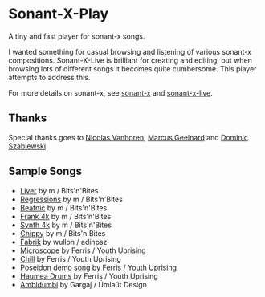 # Sonant-X-Play

A tiny and fast player for sonant-x songs.

I wanted something for casual browsing and listening of various sonant-x compositions. Sonant-X-Live is brilliant for creating and editing, but when browsing lots of different songs it becomes quite cumbersome. This player attempts to address this.

For more details on sonant-x, see [sonant-x](https://github.com/nicolas-van/sonant-x) and [sonant-x-live](https://github.com/nicolas-van/sonant-x-live).

## Thanks

Special thanks goes to [Nicolas Vanhoren](https://github.com/nicolas-van), [Marcus Geelnard](https://github.com/mbitsnbites) and [Dominic Szablewski](https://github.com/phoboslab).

## Sample Songs

- [Liver](https://karimhernandez.github.io/sonant-x-play/#N4Igzg9gdg5gMgUyiAXAZgOwBpzRgEQEMAXQ1AbVAjAGMBGAfQhuNWxGvoYBMFWUADDk6NexAK5QEqIR1qMAHkgBuM4fIbKIAG1R0AnACZ1XAO6FlCAGYQATgFtUaE4aYs2LnnzVyarsZLSKOycrkpQqoKeWroohgJ0nuaWNg5OOFAQAJZgCAxWhLy2PioMJKQ0ANZsABz6OKVg4mCkWcgodIZoACwNEQy2CNoIhLl6aABsk33KDPajxAjFHfqJIFYK%2BVnai8vG65tWgwCOqACsNWj1BwMIkFCEUDRBhme9N7zahACeDMRZ9iCExwGy8X1%2BhHs%2FE6a1BAAdHvkTqhgTcEVAylC9N12NobEwNEcEKcoiA8RB8odkR0cOSkcSUbT8ZDofozkyKclrHZHKS4RREsYhEJBVhBQBdHA0CigdrkOhvLAixXKoVinFKzXCrU65W9PWahVqhXYbXK4FmrXigC%2BWFlApVYsdRsNGst7p1Cv1Tu9LuVps9Z3qHoENptdt8jGY%2FBCGjEPhEXgkUgTGnCkVkiZiqFe7MjDC5qV5%2B1Cbn4NU88dJpYCKY6Fd8YRUemiOj0qySFm5aTiGWyuXyhSWJX65UIVSc%2Bn07EazVa7TOUymM1uw1GQToAi3W5X8xaw7iZzzoKs212OZBVIZ6CMl9u90ezxzR7vnx%2BfwBQQboLfEKxKAma54URIkSWPTZ0UxfgJlxfFE1Anw6RPak1iQ6l3jpFlzlgzkuyLdIQH5FB5SwYxRXI0jJRAaViPtYi6DQENdWYpjWJY9jhXDOj5S6Di%2BLYgT%2BKta0uPzaNUAbRMq0zOM%2BECVMuHTBTGGzasNELHkFNccSUEk2h%2FG8NS%2FCTeSjKbCItM0NszILPDNNJTIcjyAoihRWRSjHCcUDOdz%2BiaFpCDaVBugMFdBjXMYUG6CYBBnfo93PDpGLvU8dgPWErxJTc0DQfZQUGB8ng3eJXyGd9%2FkBYLSvBKC9FRYCMQQ7y70grCOgEBs6Xg6lZCQzLEPxJq80w%2F86BqHDbJSezZCI8gPUSOgqJoygQDlbU6DdT0NQ2gMRU2vaAx2rbdtdbAjvW%2Fb1UOnEw1tKgNB02MuGkkxRDkusZMU5saXzVTc1eybu15T7tPcYJK0MkGTI%2BzwlJ%2B0s%2FpfRtAfwhz%2B2codll82ZPOqbzsYYfz5z0HywqGEZIu6GodxAUoEoPeJZBPM8GZS6kYqZzYCugR8XkVD4yt%2BCqgk5sF3za0XIKayXEQljkCS4aX5eQ69esGnr5blsl8Q0nsZoFMVDYWsUlplVaBUupjzqE622NtjjbojRNHoBl781rEWAbhz6VOs%2F78114tPBd5G3Zrd6gmuUtvdbWIvU7Kae32RyBxcg8CdxnMQobWcAqC9qMDzUpwopjcBAmDbdwWBnulF1LEucG4msMfQJjyrm7h5orn3AsWhc%2FRkBZqtq6DodgGvpElG4ntqMEbrrCQ17WKRVrLlepYbmVGwwMJ1uy9ZwWb5tIw3DFN2jzfo51r%2BNS2bev30zmNM4TvNB27sv%2BUH8NJ%2FTqEy144HR%2Fs%2FV%2BTpgwsUdvdLgIcpKQ1dhHZSDAY6%2FWsgYEs6l968jWKWHSqJw78Chh7VAUd9JIO%2BlDVSaCE5AxbKtdGg5XKkg8sQCoeMGJxVmETQK7RGYExLuuYKFc1h02rssKhTcWZiLZtefQNR273i7k%2BXSQFNi%2Fg%2FJVAC1Vxb%2FleC1EC7M9EYlnhNbqqtlb9R%2Bmha888t7QWuHSQOPhZoUWcIkNA58VpygYutZKe1jTJW8a6Mivj1T%2BJ8eEoJhoAkhI2sEi6YSlSiS8bxEUKSxRoHZKk1xaSGLsk6M4EUGTDQ5JKQU9JmSxS8XyVEvJOSilZMSR%2FLx9Tyl%2F0KXklpR1cltNae0mpPTundKAUMq6%2FTQwiQ%2Fs7MGT03oEPgcmT2%2BZkFZj9kjRMjj0DBzBnpYyYdSFEJsss0hiM8ylg2bIFOGNGGdA4WUFh448aGH2LnYmukc79H4ZFK404q77j2EjZmaVljTwsbXGCd5uYPG7nEHoWj%2B4aPeD%2BQWtV0AgoYFLak8jWr%2FhqLvCkpiSRqxXhY1C6trGax0Z1PeidgaHwoOtE%2BLiPHcXiT%2Fb0rKAGOnmt0Z%2B7LImcr5eMiMa0Blcp6etMVADNqANGQK5igCkn0tFYK2VgYVUXUOpK1VrFIFiW2fMxBByfZkIskZX2sRjXnK2eWCGczQ4IMOeQ2OlkrV0KcgwhmSNmGsOxAIHotyuH5yMHQVExdyYCKSj0MevzErxG%2FIcSRF4m6Yp8qLSFvM6pwvUS8LNI8X6GMnhJAtbV4gmMXmY5elJC2WLJSSfYI1%2BBnFJbhGlTilUiiNp2xaUozZeLvoJAd%2F9%2BK3SorYCAphEALibY3JA3AAAK5QljtH0NaIAAA%3D) by m / Bits'n'Bites
- [Regressions](https://karimhernandez.github.io/sonant-x-play/#N4Igzg9gdg5gMgUyiAXARjQBgDTmjAEQEMAXI1AbVAjAGM0B9CWk1AdlxvoYBMFWUOEF0Z8SAVygJUQkQwAeSAG4zOdRkogAbVACY0ANjXcA7kSUIAZhABOAW1Rpjupi3bPe%2FVcLouxk6XQnH1oXRSgVQQ9NHRRdAGYAVg8zC2t7R1woCABLMAQGSyI%2BG29lBlIyWgBrdgAOAE5ccrBxMDIc5HQEgBZmiIYbBC0EInzHHt1EppByuzGSBFL0Hr6QS3lCnK1F5d1cDcKhgEdUOsxdGcOhyCgiKFpAjCN1zb4tIgBPBhIcu0D4gc3sMvhU7AIMIDXgwAA73I4IU7oIGw%2BFEcGOTDJEBaaxMdQIpFCXEQQqbSwnTI4vEUxGoKEksEQxJ1XCM1JWWwOZEgGGUHAC7A4fb7JyAkXYMVC6WCiVSvp9ZJGPr7ZKAnoAXVwtEooC6FDQkxl0sN%2B0FppNRrQ8XNRpw1ttZuNFsdltFNrdJo9mA1AF9sHrKNbkoL7UlneGw8k0AkvSHJbGo8ak%2BbI5Lww6vYCwwK%2FQGQPrrazQ%2Bni16y0WE0YwxXdNXS8mG6mK%2FFWTH65Ww9m84GUAbE42S0PByPh2Pkz2C0G0GXx3PRwv56HJ4W64v10uN6O%2FZO5MwBBwQqIvFEj54JFJvHJwpFgnIYnpEti5Bz0tzZL5XAePGIr5%2F%2FJep5cGEyhUsBDAPnET4pOYnIZKe2R5AURQlGUAyVEQNSoIkQgtG0HRdGgOH9EogzDKM4woD05y4QM8ztEsji6GshyWNsux6CitJIgYmBCNcCC3PcjyPixwIfN8vz%2FN4hzvKC6ICPxmxwlAhIycpaIYqejJyNx3iMqxlLaTSRnEniCn6Xir5ct4fJ9uOoqSk5Tgudg4rOR5TiOa5aBaiAOp9r2Bo9Bw46GqFzohY24WWhFw4xSWCWRaFK78lum4ZQuSUJalfaGn0mWFeli47v61AEvuZzGMeinVeeAR%2FtwN6NRo2gtQw1nwR%2BoRflVIR%2BCe3UDRegRDQooFAZ%2BkFjZ175ZLk%2BSFMUjEoLxJEVCQVS1CgxGzAMrTtEQnSoD0aAzOUQwjGMgQ9Lxh5zAsK2ZtCbE7E9XFGVg8TxPs0I3NAwlPLoSmeBJPx%2FDdKJyd8FnoC8hwqWpO0oojsNYKy1KkrpplsjS5I45jSPYoyaN1Ie7KwW%2BtlpfanlOd5HnuT5dPM752q6lOeVRbaHDZVFSX2tzkpCzFotC4LvMi%2Fz4vC5LEVi3LuUUEVm4C1lUvy9Lcuy0rasq8V%2Bs%2Br6u4VW4KCHnIv6TdwAGjXVzXW61sRTM%2BBKzfSHiVSgGPgVbY2241IERIHEFtVBrs9e7CELchy3LFg93oZtmHbbov14Ydx1Uas62XRRgQGN9GMPQxezQS97ErVChl0lRmAGIeAlCQ8TxsPD4mglJkPQtDTIndiCPwnpcQo5pAh1GsOkEsPZmkjXSLBAZRkMuZWkNC8FNpDZp52crW6s86LNH2z%2Fkc%2Fq8Uy4liQFZK0z75fzp3xLE7G2VZ5exbBJ%2B3VAeO%2BNwd%2F0gi7OqUdfrgS9j7f8g0fz8AaugSBPUHZjSAeXcCoD5pISWqhIIidSIYSwigG0FxggZwIuwHCUU9qkTztdM4REGjnToo9eODRfqsUrnsD6tdgYg3%2BncFuokoYgkkhDPqslhF93NmwjSqlh7SNRKpNGRpCbY1rrPMkSN1Ez1xqSWG6io5CF3q5fYgJjFuQ8iYix5izGmOlJYhU2AlSSj8gFKgnMDQYANl4w2MpdYzm8QEw2fib4%2BNCRuXWGYrT8wME6MJcTfFv0LFEpoRE%2BhETioEzJQ4Ilth6NGYiqSslFOya%2FfMe4zafxttAs8v9uqMCQXVSCZ0wFu0ptvFpPUP4wNqv1eqgExoNN6UAzAd5PxRyhIhRaKEVq0TwcnAhWBZkMAOmQ9Au0LrkVoegeIhcXglw4msjG7C3qcJekZFk8QribD4YDQRPcJFd1QO3UG8ktIxmCIPWRRlnmozeZQqe3BtGE3nlSJetcN6rwhA0YmVk2ldVwLvTKNirG2K8uY2U1j6ZuRcWfIMGsTTEXtIS2%2BToiKkuvgSpoYU0w809M%2FIlVLdYUqJTfMlsUCWsuZbfeWT9iqGA7Ly%2FlJo2BOCNvmQsMToqSsStKyUBhRW3ypbfechhyVKtVSaAw6riWGEZaU8q3AvYRxqu1Wp9sJqjO4EAw0IC4VzV6Ua7pIczW9Idpalwwy1hoLtd4SZsdsFp0YXMra2ElkrKOl0RIdZi4DBoZRGc%2FiqEMHogc56xyDnV3xrXNgrCxJkWbiJOIPQQa90eatIRYNYZsDzYjYeNax56B%2Bjo%2FEgKCYGSzQvZtw8IW6K0gkResKt7wt5DTIpZiJSOUnTiwK7iL4ZLCg%2FOd9951K1pfS9cetkrstVvio2JtDVmy9V%2FapltYH9PNQAupodYgzihC%2BH1hDPYVKddbYacCBkWuiGHYBvT0EFhjlglaUb1r4O2j0BoIUY2kXDVnS58qllxoLroNuuDk3MMfAPckHCPZnNrjaOomb80AwEegEZFbO6iORvcytby2Ag1rUZI5MjJEYBhVjaen0u0dtBSZbNzbYbr2beMhFo79YKuFI2RyGLxPYFFNOtx59oqLuKd41d0ViXxLiaVPyNgIAmEQJGkZJCoA8AAAqVCWF0G0vogAAA) by m / Bits'n'Bites
- [Beatnic](https://karimhernandez.github.io/sonant-x-play/#N4Igzg9gdg5gMgUyiAXARgCxoDTmjAEQEMAXI1AbVAjAGM0B9CWk1AdlxvoYBMFWUABk51GfEgFcoCVMJBdGADyQA3VDnmiGKiABtUAJgCsRkdwDuRFQgBmEAE4BbWWYNMW7V734vNtN%2BJSMkJeylBq6F46%2BijGpn5ultZ2Tr5QEACWYAgMNkR89r6qDKRktADW6oJyxWASYGQZyCEgxfYIughE2ahGAJxsNeEMjt0kCIWxRhi4Noq5Gbrjkwaz8zbtAI691WsM7ZBQRFC0wcYzIHPeukQAngwkGY7BGld8N%2FdEjgIAzK%2FzAAdjrktqgLlcgVASt9DBpdHYmFoNghti14RBcutQWiEcjUXJ0dCBASEUlbA5nC0AZQcDhVrTsHTGcyfth6czVqz2QzWUzOdgZoK2cymbyRdhWUYALq4WiUUDNCiYDjCVWMjAq7Bq5Va3XCHVq%2FUavW6g0ms3a42GqUAX2wCppVpNhudrpd7rd6s1Zp9Vtt9pAiotpqdls1YddwaN4ZD3qdweV%2FodKCVodjno9LqjGZzqqTgcdMczuZLxbLWtt%2BYU7gEADYzGIfC1q4FpL5q2EInJq9F1H1Vn5GGSUpTu3Q3MwBPEuAEm2P%2FN5JG2UAAOUKqdvj7R6PsDmcMYcUtKZbK5fITIrDUpECqGXatYZ1BpEJp3%2B9tDpdHqxFcYAxDFQRjGC90H7PYbEWZZfCuPF1DQQRjD2A5oGOU5DBMPZ3juB4nmCOQ3g6bCvmJPZIRBFFoMBYFiN8Qlq1gnEMRg7ESSYljcEJGjGIPKxyVSKkaXFBlhKE0ScH1MTJJE6SpJlEA5RTZMlR%2BUxy31H41NNFTS0ZDTS0rO1qC0SdUDXQdF03bhWzwhsGE7SzGF7ZstEPfj5wnDxVy8cRLNnJcbISOyN2chcnPcnjkiPFp0iyHI8gKdQMIfQDr1vFAjAAhgn0aZo0AGXAP06boXjYNh62SoCGhAtAyvAyDqvA7F4LYPp4iuZCjhOYI%2BlZS55iw%2B5HmeSjriImEWghYEGLaqioS4%2BCzLopF2JAQlmIo7jpo4hF5pXDhVtJXiR18akUwZbkOXFLlJNWIUZlugVhRmc7hRku7HulWV5QLFMIyzNNfRjbNgYB%2BNQZVfNFU06GdKzAxeXhxlEf1RG0FR%2BHIcoP7zXB9NsfxvHCZ1QGvUxs6wbjSn0xJknoyJinqYZmmNTJpV%2BkZdntU52GeZhvMbSrYzPP2ls51s6yHKC8JJacvK9xco6ovlhcTJQEWtx8kK%2FKCTxAvsyJAtlsDAtcykBxi094pAzLUsqKYVMy7KX2af932Gdoiu%2FDAfj%2FeJilGKrJjluqlgavryNRAw0B%2BAd2oQQ5ULOJKCI%2BHDhpQPpMMIz5xrR%2FbJqhBjwVmol1Ba7aMXopqK8xCPaNxbFes43OfZr02Tqx5kPXEk1Vm1XU%2B9NXuh6zSMx5%2BOSFKoH6KD5yNkd53nWbzxe57X51WZhzB153jeBcM8zVfVqyxfMiWQqUYL50cncpmnBXIv45WPIEY%2B%2FN8xcdZQC59318KnLiF4dusRcAWziueSYNsSBlDtiuMytR6g5TfJlD2X5ghsAyn7YYAcoJ3xDrg2OWINp%2FAwMXfY8cUJdV6P8Uag1cKoHKinMadZ8IlyLqRai41awXCWtwBirFa4MThA3Da%2B1m4CBqpnA6GJgFyFOrPc0UklE9wZMIVYg9VESi7rqGY%2FcRKfXkt9IMC80asjnpgDR2kUZmKRjYreaA1zWgPsYuxppUZWN0qYUx89eQeOjl4he2p3Ham0tHbuJirHL0CavU0aAVHROLMTUJfjjT%2BM8aTZxndNLA3ZjVHu5i0z6jYLSbmghN46RyZnPJMToYGQDNWI%2B4tT6i38pLP%2BtkjbKyHIrJ%2BXhGmBU1uFc%2BUjf5XyiLfYOJselm1ASecBCUWjFFtqgH4fRazwQKo%2BRBzt1C%2Fj%2FJswCqDiqmQQrWcq%2FtgJB2NjBeqKxGobVrGspCFDOpoTweHAaadggzVoaXdAxpw5kQYr1Aufy0bxF4YwfhNd1qomEWxURNd5pGHhRFPilINDyMScKVkMxTD1lxdgfFOLsAcB7oS4lFLsD1k1GuTOVL6zwUnkYmkcSansr5lE1xu8eW5i5V6Dlgqyz8osUKsV7oRU%2FEceKmVZTMlnXcdy2V6Sd7L2KYydV1TeVFPyUKtVa40BnI1dK3lhr6zar1Gq3k6yNVKvXoa2kGBM4WrlQGFxKrIyFI5s65VmY6lGW4P0lpktz7Xyll2Dpt8w2yL6cLbyzSNb8C%2FuFfWGh9wAJ%2BOVfcwDepgLPAszA8CrzQJvHbf8GA3aASdq%2Bb%2BpCDnkM9sEOB9acHVWuesW5Kz7lwsEH0DZ4cOqJ3UDHLOqchoBSYTnAQK4QVsJWqCriAiq4bQEbC9QMLsTlXEehCFh1H4zJAFinMKiR6nt1RJC92j%2B6j0vWgZlikZ4uplWkpxgtA1xrPgmk%2BrSL7hplhM421ZgHPxrLrfcgz40%2FpTWMw2t9%2Fxpq3Dm2ZsV83W3rcs9AlasrbJrWgDK9ajnfgwYILBgFW1XJoRBUOdzw7TRnVIuOCcqFTDIZ88dDDR3MPUFHDhhdN28bBQCyFddNpELhRuh5SLc6tTbtMjuv0SwvQZaS7ABrtFrjxdSlTuiSVKY%2BlpqpZSvoPqDB48seGfV4e9KUxexNpimhs%2FzN1NIpUVPw%2FqbmhrB5b3c4yWs9JfMWbdMvJ1FTQsea5jp%2B1qSjDWZ9U45zZ0zNuKVUFjzcWfHz3NTjMl9mPPxctfK5SqlzQJO9Q5jLcNsshNSzFnTaW96JeUiatx1WHNc0s%2F5rLx7Atdbwx14LRXMAFZRiVy0lnAt5dKzY6OdrqaxYcyNisRWn32vcV4owAWql9aNdUhxE8hvhdK2NkME3IuZfUnN6x6S8Nbb8%2FSXbmqZ0haLL6jlBk5L2AgOYRAzQMrNofDwAACqUCYzQpU2iAAAA) by m / Bits'n'Bites
- [Frank 4k](https://karimhernandez.github.io/sonant-x-play/#N4Igzg9gdg5gMgUyiAXARgKwA4A05owAiAhgC7GoDaoEYAxmgPoR2moDsetDjAJgmxQAGLvSb9SAVygJUIkNyYAPJADc5onqogAbVGgCcAJk1MA7sVUIAZhABOAW1QmF9I81YdN7iRtd0fAWlZFANvRhUodWFw7T10Y3CLK1tHZzwoCABLMARGa2J%2BO1QAZjCQNUYycjoAa1QsXAqoxjBJMHIs5HRsABY8SrsEHQRiXP0hdgwBlocx0gRilCMS6ZBrJXysnQWlkrwN%2FKGAR30ANjR5Q6HIKGIoOhDMM4PN%2Fh1iAE9GUiyHEP26zewy%2BVQcgjQLyBjAADvcjghTih%2BtC4VAwRCSmg8DpbMwxAikfJcRB8ptrCd9Di8RTEagUSSMfo0NiQIzkjZ7E50HgYVQRCJsSYhTgRWKcCYBThpi99v1xcKJTg5cqcP0VRq1ar%2BlKpewALp4OhUUDdShoVaiy0W6Y2q2262Oh3O%2B2uu3up1uz0el0%2Br2%2B72BjD6gC%2BOFNVAtuCjVujJTjCdjSZjKfjybTqcTmfTWYzedzBZzOdD4ZAZqlfornqrLprrrrdoblqb0xbJYjKEoVcT3aTvZj%2FbTg9ww5wo%2BH7bL%2FLH%2Fpngurc8XusXlZnq%2BXG8n5bX%2BZXu43S8P2fHh83YY75vY2IPN9Pd9vD6Xocnig8gk4%2FnEAj8r4kwR%2FBKRNErKvnEzgYGsr4cqk3LyNw7gsO%2B4S%2BDE%2FiBFIMgAQEERqFSaGMGBywQUklicmkqGZDkeQFEUfiVNUxB1PS5SVG0HTEF0%2BgYPIgzDKM4zoEIFwopUcwdIszhCFc5LbLs6TQrSSJnFJryMDc0D3I84Eooc7ygr8%2FzybpILfMQ4LODpmxooSfiHNZZmCMSeKvopfiMocrmoe5lJeXiDluXi0Fcn4fKdiIirytKoo4C82JxTgnD7COa5RdiLzLoqtoxdFkXpUq4WGiAxqdheaC9Jwy5lRVK7lUetWVfVNXVRWjUtc1Y5btOj7dfevVVXVnD9QKnWdkNvU9RN42niN5qtWuc2CgtopLWNbUDU1y3VUNM2rfN7WLftm3rQ1h1jWdjXbeeU6jStt2nXdx3redW21VVO0PSdj1rZNt6XaW24%2FVNgOfbqz5Xa%2BiFeJ%2BfDfqhv5BJhcOAbhPLQ4RRjEdDQXkSBbhvg0yGw3BeN%2FojxPYUBeHwQRuiSU01PY7BGTZLk%2BSFBJRFrPRpA1PUKDcTMqitO0nTdJgPEtEMIxjE8RhnFiguMGJcnLEY5QebJHOsh5PnsAYCvQupdwPE8vSAsZHzfAZISWTDltMsstvWZ50mwvC%2FnLE5pIuT5XtkjZqPeXS%2FPUqSHtnAygWkTBIVdTOkWKvst6tilieHgn0VJ1q2IlIVxXUNdXZfX1S0Hrtv0LTNZel8XFeHd9R0HR1V0AxtPXl3eHfzraF294N5VV0DQ%2BA7t%2FXPc3%2F1x8Dw8z%2BXYOlhDngoB%2B8OOaYMMYSE5PKCj280%2FEhguFB0fBcs4SQ8vhNr%2FhpNb%2BElNI9h6NCLj2GM6UzNUWztGodzvMTBLIWbFRZcUAWpPiMt9AlHllCUS8wtYGG1jJHYHMXA62DtgMoqkjaaSeIg1SekrZ%2FBCFCC2oIPZoCMEgt26JPKkKsu7cy6BapsmcgSF2od%2FaeVZEHJEkcw5MMoYCdkJ8ca8kjEqBU0VFQyOkXIqRB5NTqi1Eo7UajsQyjziaQuQih6Nimro9uzZxo7TlnoocBizFGOSg%2BUxWc6xlxWKKJx3cjwuL3CnSqTjDH1mcUnUxeVeyONilYvsK5QlBLcSEvKA5nHpTsX4me09HH7AtK4sqwpXoYHlBgMIkIzg7SvEk4pyS5zzxoASC%2BK8CQoT3rfLCO8ogNP3uBSCBJ35n3whfemJMiZX3%2FOgHpFNd6xFppzEiKRT6AkoqzGiHMwEMSYssS47ARItGARxboGAYGAl4tLASlwpIqWaELZWCD1bIJVmg8kPkDC9CaNcBAtxcGoESNCQhPxiFQzIaZJhylVLOx8ubBh6IKHHMZD7YOft0FIh4TSXWnCKFplYaSDpgJQrmkkVi2RUjcXYrUfsTxK58UvE4C8Gxi4DBaJKjo9xpT6VAx2mVEpLLkkJPyayzlE0AmijOGEBlAr7w8shJKPqZxAlcqSUyuK3jjGCvlRPUqzLKGxRKPYyVCqhDCrzOq9uvQiWarKS3KgBg8ksg1Ras8L5KlLyGV%2Ba%2Bq8Bl7wfnvQie8OnkwQraq%2BWF0JOvviM%2FCbqJlkSZmWFm1F2ZLH%2BScqoPNGJ8wFrGjZnFkSGEVlLfiNtlIfjgeJJYaAsDXK2CggtqluFCDVcWnBJt9BGFdh8629ICEmQdpCAF8JPJrDsowiEQgmgQvYb7ThMKAqki7YiwRWAPwiMmeReQGKMrRXiteRcyjpj7E3aqLdLxd3ZR3dlPdR7D0xWpQXM0mA8m5NFNey9N6r0PvvU%2Bu9L7b1vsfa%2Bj977n3fs%2FT%2Br9AH72D0NZNP9d7BS%2FuvVq41YUjxQYMfBx84HO6IbXFB4DlrJVzxg0XSqqHfr4ZQ%2FylckHH0QYA4PP95G0Nkf%2FTR%2BjFZv3Ueo8hqjT7GNUpDNangVT161L4wjO%2B0MXXr3RpjY%2Bc7uRHzxt0n1j8%2FWIzacMpp8mWnjPwh0lwMzI0%2F3uYrRZiaDDsDASm7ojQM0QIOVgXovQXB5quZjDWpajI3ODtAjAH5HnPNraEbtwJ7ZNpQPQu25DBEsJ7bQny1D7JMKwHC72Q6oUjtc7CkdQLJ0QgMGsWdobY6wfbsuuR%2BwTDFdVCVme5WStntKhdbJfUBYQfrmh0VyHQMNeWvy96W06uCnNXhxjW0%2BskZa%2FBlkq6y7pogy1TrOGzo9dFMy%2FraHBs6mGwxhbq3HGrvFvNGb3GmC8ehvxo7gnmkibRmMjGSnzCiO5ICamsmb59Ke5vX1OEVOerU1dkNMcKIRu%2FlrIwuaWgGecHZ9ZItNlg4s%2FskIVD9aKzOUsb7ClNZ7HLT5XoQlPObBrVpdA7BguNq%2BciFt9sKE2Y7ZF4OxaYuCGs5wyFRJksB3iwHYRfkmEGChDl37C6p7FPFKkrFwu04VlVEL%2BRypqs6JWqN8Va4ziipAyY2b%2Bq4PEbQEUwUfLMM%2FXega9jvLNcK8NSKxXq3ITbaV83Z8eA7AQDMIgLZkImhIF4AABWqIsbotmQxAAA) by m / Bits'n'Bites
- [Synth 4k](https://karimhernandez.github.io/sonant-x-play/#N4Igzg9gdg5gMgUyiAXARgEwGYA05owAiAhgC7GoDaoEYAxmgPoR2moCcetDjAJgmxQAGLvSb9SAVygJUIkNyYAPJADc5onqogAbVGgBsaTUwDuxVQgBmEAE4BbDQvoZmrDptcSn3LwOmyKAAsnowqUOrCodp66AAcGKHmljYOTlAQAJZgCIxWxPy2TmqMZOR0ANb6QvIlYJJg5JnI8WhxeCW2CDoIxDn6cW3GICX2faQIRejsiSBWSnmZOhNT8vN5XQCOTutdkFDEUHSBGACsIXML%2FDrEAJ6MpJn2gQZ469d3pfaCaELtl4wAA6HDYIbYoXAA4FQL6CIx4HQ2ZhiUHg%2BSIiB5BZWLZODGo1CQ%2FHEb4cC745LWOyOFCzQFUYyJRk4ZmsnBM9ksznMkSJXAhZn8nCnHCvADsOHapwAung6FRQC1KGggokROqcBqtZqddqNSq9bqjWgsO1DVrpQBfHCKhlYEXmo2O51O43210ms26q02kBKg06z2B90u7Um%2FWqwNBfUh11h01On22lDK2OhuPBiNqjMxh1ur3qpN%2BhnYHNl9MV8tF%2F1YSt18sNi3W5PKjAFxsd%2BvO6sMtCcE3GLsZzCvNAqztVy1FxRuQT%2FGfeKLOHgSAI%2BFHhSLyGcxdc8SmpGnblyz1Dzk%2BL490PxSGR71yb%2B%2BMXdL3yMA%2FU9JZHJ5AqTfScCMESlKQ5RVOgNQdMB9SNMQzTFMBXQ9H0gRYAYaFQaojBjI0%2F7TLM6xWEsKz6G82K4iggyQQCezQIcxz6KcrwAh89yPM8qAEVc3SfCSggYFxQIgjiYKEmRQkwnxqBBESSIziJaIIkihEUeiymqUpmJSUuFIWFSaRLvSKb6typkcuZXIWWyVlmZZsogPKKYtiaeYuW6rnum5IhecGHkij5PnebGbkBWmLLBfaPYpqFeZBX54XxbmvkJclSVxSl6WZSlLlWtOKIsHCJh8AIe7iP4d6vhuailc%2BugAbMM4fgZwxvgVZ6hJeHXlYE57XmE1WVX1L4JEkemHpxeAZNkuT5IUCFYWUxCVNUtTQQ0TQtEE5wikBWFIb0%2FS0mKGASrt2HjHhfaCURyx4ZCKmiUd1G7Ag%2Bz0T1O3vDxbFPC84msbCqAGGsCzQgSKDMesYPaXEzH4vJGkgPiD3gsMyMUadxKkhBcNIk1R54EZlCGsYgpcmTpOcrglN8uTVP2Y51DFtFnmeUEEoxSy7PZaz%2Fnc5zKoc7z2X8xFfNC%2F5wuCxlIsS1FyrRlz3mnEyiveYraAq0r2sBprqsRsr%2Bs6xrWsBurhvG%2BbLKm2rOs2xg8sDuFpMyc7wYu9TWCk17bsqp7g6%2B67TtBiHpxBV6ofh%2BF7SR9HwYx2H4VirlzbLkwbUoKdC4lYNZW3oEV7KANhe1bEbRZyi%2BMTcurgZztb6dTXxX59Xb6Pug0R1eg8JN1XtKTd%2BM1%2FqsmEgWBK2jzBG0DG0o%2F7ShnHHadowXVMmD3dixGXeJCkAc9Cy0QcRyBIYgkA%2BxJz%2Fd9gPoKcG8SeDkOgyC2k9%2FDKK7zpynkY9aPqY9swsY%2FHYLjTEfdIRE0rJTNkNM6YwMsnA%2BmcoFTM1TJLSWMc2ZMjZlHEKrNMF82wXzXBUsEwhUjOQkh6C47kKITrU0jsg5B1OHzXA6tqYsK5tTJhHD2Fcw5kwvhIcyFBxEdw3BGsyFiJoRQyRMdoyOzCkOZRnYU6%2BhnBnXqecaqrgqiXduLUUQviukVPuV5a7uEzl1QQ5jm5rkGg%2BAahihpdzFLYvuswpo%2Flmnhf4JRFrLQgqtLCU84ItGCYweeh12BCBiaPHCJFu4XEIlvKY10KIsP3pE16dFj6cUVixa%2BF8gZXxuPcbSpxhhQ2EhRe%2B0NsYGFAciHgn81KYhRnif%2BikkZIm0m098Y1PyGSoCo7yiDoHjJZAzFBNZYoeiUTLEmCy0ruRzGomg%2BVLEVxXDnEuuiC5FXbiXYxMxTGDIMg1E8mjrFPn2SUpuRzO5lziBcN8HiB7TV%2FHNWkwx%2FGgSWuBaMNQImhPgrSbaFxOjdAOoEGJcL4mr1QGKU6KTbppJ3hjX4INslvTyfEf4X0ykPF%2Bu1QpRLtLSyhDUx6yTn6SQaYBd%2BLTEbIx%2FqjTS4NMa9OxmgMUTS%2B7DEgROMMVMcAClFeK2mkqcBChlMgpyqDArCuVcoxh2ZRkqtUanf0bZNUarrIwther5ntn1YouZ%2BrjXmnWWnU8lEiqN2zi3XO%2FUIg1RfCXMxoRrlN0dRebqT5HlNw9aNFIQz5BeKHt8lUfjgIBPAmhDCZ1QWbW2nPaFC8IRwoiQky6SbUWJPSY9L2WTD7vX0AJUpnxikoE%2BtxclPKsCCTBq08S9SbEcoRo9fpHSO49PaRkjlFLub9oGWGgy8ghWWpMhyampl%2BTTIVUqF0Sr6yrpVfLFdyyPQGGzOu0Zm6yz7o7JrAOSzEpxnNVa69oYU72VsBAUwiAWhMSEMxJAvAAAKZRJgtFrJaIAAAA%3D) by m / Bits'n'Bites
- [Chippy](https://karimhernandez.github.io/sonant-x-play/#N4Igzg9gdg5gMgUyiAXAZgGwBpzRgEQEMAXQ1AbVAjAGMBGAfQhuNQHYdr6GATBVlAAZOtRn2IBXKAlTCQXRgA8kAN1kjuKiABtUAJjQAWDYwDuhFQgBmEAE4BbVHQ16mLVNnm1X49V5o%2B%2FFIyKACcLgzKUGpCEVq6KHp04f6u5pY2Dk44UBAAlmAIDFaEfLZ%2BqgwkpDQA1k5oHCCVYBJgpHnIiYI9OJW2CNoIhIWohhh0zs3RDPYjxAjliQCsyzhWisV52gtLxiAbxQMAjqihABx665sDkFCEUDQh5ymHfNqEAJ4MxHn2IZ43oMvlV7AI9GsDpsAA4PI4IU4oQEwuGEMHsJraGxMUTwxFyLEQYqbKwnbIgQl4sY4SlogR0ZZXCnY9LWOyOWIgaEUZy8rDOK58wX8gC6OBoFFAXXIdAMWGEsrQ8v5emwCtVytl501em1wn1yvVSqNOrVKrNWp1esNhpFAF8sFKeRCdWt1dbLQq0Aa6N6bQb1W6VUHPSqPX6vQH%2Ffb7Y7%2FIxmAImgpePw%2FCnxMF07iojE5Cn4vpViYGKzMhymVxXInUNrUqmBPnvA2s2EIrnswEGIWUAz9lXSxY2Vlezl8oViqVFhUZtVCHUnKEmi02h0uklQkrpioGAMhiMQmhllNKnN2tPe%2Bd9ocrNtdn4b2Te3RBC6obuEHcHk8i5CgR9vl%2Bf5qXfd4QTpJxBDrQ5YSgKl0GuBhYNBARlk8SkU1JBE%2FEpR9sM5XCnwJbEIIIlkh3LPxuRQGV%2BTogV6KwPQxRACUaKdGjfSDH00GtH1DCjQTNUMDgowZISGSuISA1jDiZUaf1%2BQExS6EMKTFLEwxwjExkVOWYxpNtO1ZPjNwkxLXxOQzIJpE7JRVDs7sdEXStcTLdlyQHGsUDrAdLKbLtM1s592wcqzmx7ZJXK7dyRy3XICiKEoyn0FJKjnBcfLrFd2kITpUH07KZj3YZRl7ZYrz6GYz3vRJdUQ28dgvOQ8MRSZXz%2FG5P2gb8QghTrUwAn4%2FhCa9NjA75SN9MakLhLDESaGDUXRcr0OxTCnymXCSSImlsXmnCSJW4iiVijk5Go2jhSuJVhSVOgWLYygQGlRUNJUkTNX0r7tP5DALTYZxDOBjSTOlEGfUBzV%2Fp%2Br6DKU0T3oh6MHTk2VuKRpTfoZC0Jmhj02GNTHkf1GNUdM7zk1xfyLJskIAvs6JHMi30SzO1Aty89wUCpwK03CvnJGCgLXA7AXXB7EXBwyDzOQSidkovPRPu3KpiBqeoUEMVTQk8HK130DBzgwLd%2BkGUqQlCRUT2q%2BYL19aCSTvC8t1a9gMGU99bh6x4Qjoc5HcGkEgIBRCJpQpxlcQ5CDsSaPlvpBk9qJDb8K2%2FadrT5P4MhWkVoMJlKXZuOuQoBVNQr8uHvFSUXp5T6SeJpvG5k4zyZTSnacbLvWwZyIwr7yLQmiswKNlqYuYEXzmxp%2Bsgst0KmfFpyEiiiJi6meWkqnJY5HS9X501rSqp3Vpcvy9A1L14rzYPMY0tt88ljX99GtqqY3bCS5EO9%2B5facT2%2F5g4jQ8GHYEk184DRjk%2BZEs04KkTYJidauJY4nWJPBdORJY5bjzgIDAKQi5jxHBdMuFcGJCkerXV6co3pcX5Eec0jCHb0O1JaNhylVJenumge6hg1iqX4TQmhDC6GymwGIlhki2H1U4UpSM9CFRqSUsxcm1DBH8IUr6Dg0jWEcI4X6X0ijBRKNESIz6qltEunRvQ7RmiZEyL0fIwxyiXG%2BkFGgYxxhVKGDJnGDu3NITWW7qZeejkxYT1xD2JI%2FY3JEPOhEbygSZ78ylqE5e4S4jOW6DEmKcS%2FBb0nClOqD8dwZU1ssPeMwz4GyRJgU2N99xlX9v7E%2Bsw7bPwqg1Z2SxXaZwWsPGav9er6EAeNcBw1gJIjAUNBBM1oH4TmQnfQHjs6p3xNnT%2BmD4JrSJKRAwWzi4kJohJRi1dWJUProjCSDcPraJuSDCxzcEYoxMv48yISUk92FiWMWg8skvxTMXTmzZO5z0%2BWCoWo1F55kyavYe688kIReuObeRTKmlIPplTAxt6mn1XHlLoR5dYlI%2FI054iCmSnnaS5LpTVn4NSfN6PQTJDhDP%2FisAa4cQ4gSARA%2Bkoy4HwV6YKqaGBC7IO4KgjZfTySEXwnWXBv5s6HJwJdB5TEsBoEoexOunF7lPIed9FuxMwb11%2BsawyOMnl0CNtDIG%2FJdKtzjK9KGFqDXuukmTFitgICmEQF0Qw2tKk8AAArVEWF0SYdogAA%3D) by m / Bits'n'Bites
- [Fabrik](https://karimhernandez.github.io/sonant-x-play/#N4Igzg9gdg5gMgUyiAXATjQGnNGARAQwBcDUBtUCMAYwEYB9Cao1WgBmyrvoBMEWUHEFwZ8iAVygJUQkfQAeSAG4zONBkogAbVADZaa7gHcCShADMIAJwC2q4TQBMjZq0eHnY1AHYPvfpLSgn6KUCrBDtTOmjootI4ArH4mZpa29lAQAJZgCPTmBHxW9sr0xCTUANYlYfRg4mAkWcgRpVYIWggEuagALN6OA9ilNt1ECMUoABy62Oby%2BVla45PuIPP57QCOPlNsQhvtkFAEUNRBjr0HC3xaBACe9ERZNkFTczcdD2U2AgDMvQ%2B9AADqdNggdig%2FkDQVAfgIhFpLIx1ODIYjkRtzNt7EiIGjcciCL9CfiUhZrHYIsDyAY6Zh3AZ3NCOICOEzMAZfAkALrYajkUAtMi0P7uDgSzl%2FLCS9l%2FXyyzm9cWYSWimWqzW0XpszVyjVqv5JWU8gC%2BmCFtPleq1ypt%2BvtSt1artiu1szdrptouNerNFpAwsNKp9WrFYd96sdooV3vDcsj8alid9huN%2FstKDIwYjYZDRrDBrDsZzCbzubLbvjGcD5FLyfLlalRblJcbDbl%2BZT0Z1qprQcdiqHg5Hw7Hg%2F7Vrb7K9hpbTp7KpdHu9%2FR7LbNNbkTAEvkion49jkYkCR9RoXCslRMVQiSS%2B%2Fo5LSVOhkWcO9Q7zf%2FgRfhPUk%2FEJlDPKJ6BvFBvEBb8n0pVBX0yHI8gKIoaiUMoiAqaoUH6QY1lKepGgIZo%2BjYNBSOGWp2k6bogl6XQ%2Fnoii0NGRoJlYXosHWBZzCWFZbyBbEIVvS4gSOaBTnOPQ9w2W5vmeV5%2BK4%2Fw7keYkBESGEwUE9FNLhNTSRRbhtIMrEcQiPECXMokSSsslTApdJqTrLUGU5VzoQMDy3MZdzOT5EABSzTMRUcccwtHTlQoi8Kh0nLNaFod5xwSpLorSmLRzikVaBXDKMpS9LCrYTdzUoVEP2mQwD1%2FB9%2FyCK9uAvECNG0Vg0DWOQYMcjqnBcAQvy4TxDwgv8AgAiJBoUYCJt68DaCGaD7OfRSENyfJCjY1panKAgqj6KZEoMEB8IaJoWj2MjOLaDouh6FAEkOr8RjGTb5qgrFeM2tZTKEuI%2Fn2USEGOCTaNfGSvkeeSglmJTZNUmz5u%2BhZYUso6NhR%2FS4g0kALLkYzbPybizKOiz8dfCzMcSjE7NSWCnKzNVXI5FlMBZpJZnZzBvH8wKKFreKoryorhZirKCqFiWRcy0r%2Bey3KpbVRKFYi%2BIJSyyWNeVk0ZeFVXOQe%2FX5c143orFpXtSwWgEmdLXbbHMWEkZHK7c5JWZyXW29e1XoSoDbdXBQGHj2GhrqtPGbGumo65DmtBX06pa6Ya98A%2FvSavBG786pA5wmoj6JWumZPH0TxyhFWpCNsmIRSh2vb7pr2oCLO1D6Co26gkRhbntY1ZrYEz7JjRonfuuNugfEs4Ln72GIaeF56qBOH4XsdGtLMseMZs6nDIYfGd5%2BnSccxDfsAp7ez%2BRLqX2wGkGZV1z3CSaFAV8d5dB5wVZZNn%2FCu1BUxZrmSkApU05Vyxn%2FirEBkDgEAJ1rSEBw4YFpWQcgpBiCoG%2BH%2FoAsBLpcGYIIRLHBhDQEkLQT2CBGD7bwPilQ8Btp8EzhXO6KBupQyixoSKOheCKFagSPOVBdDyEzggfwhhfZOHCPoclMRIjxGwPkSOGBJV%2FJWAgEYRALRvBTG8PeJAPAAAK5QJgtHmqaIAA%3D) by wullon / adinpsz
- [Microscope](https://karimhernandez.github.io/sonant-x-play/#N4Igzg9gdg5gMgUyiAXARgOwAYA05owAiAhgC7GoDaoEYAxmgPoR2moAcetDjAJgmxS4Q3Jv1IBXKAlTDRjAB5IAbrK70myiABtUaAJwAmdTwDuxZQgBmEAE4BbVMZH1DzVhxNvxqDF74CUjJC%2FkpQqiEudG5auiiGWGj%2B5pY2DqgAzHhQEACWYAiMVsT8tmogKoxk5HQA1npYwpVgEmDkucjoAKxN4Yy2CNoIxAV6GQBsE3iV9iOkCGXoGX4gVgpFudrzi85rRQMAjnpoWIYALHh7A5BQxFB0wYZdF6vr%2FNrEAJ6MpLn2weNLm9Bl8qvZBGhDElXowAA53fYII4oQEw%2BFQMEQs4rbQ2ZgaRHI4S4iBFdZWQ56PAkwmoVE04jgvT6LrUvEpax2RyRWFUJLGfk4LIXVmA4U4UVCnAXPy4OU4eWKnCcfRSk7KnCqrLqyXilVq3C66U4DAAXTwdCooE6lDQGVZuDQZ3lTtlCvdSqVTodHt9nr9AblpoAvjhrXz7e7XYGY17nbGE%2F7FSGwyAbXafU6XdjEwHvbmkzg0F03S6uqqsCnwyhbWcsoX83H60WelGSwWWxdC56q2m%2BTnHZHHQOWxXfRmo2dM%2B3uwniz6y13e%2BmusZh2W1zG7Zwva3Zw2MjuWy7xkvQ9XbauO%2Fvr7fK%2Be%2BzWJ%2BvJ6WO1m79flxHm43P8PNxvICFW%2FJ860%2FD9h1%2FM5AP%2FWMQ17eQWEEVkojEARynkcQgkwgkwgiOQCViJx4zQxgOTSblCOidwUP8HxIm4bxAmkXCaPwtiYh0PR2yiNwKK5JxsjyAoihKBZykqapiDqBpemURgWjaYgOicRpGmmPoBiGEYAX0LB9M0hTZjaCT4jQTgYSsTZtiEqzKRQDJ9OEK4EBuO4HhIlzgQ%2Bb5fn%2BOkgQCXzMV8by4QRCkkXKPZ0VCyIaXkKKiTZUk9mSqkQBpDKUBxPFGUEGDUvIixOXSHk%2BRwAUqqlC5BSyVl6olHBAT8TgGpNDUOraqVWR6rJASavquuaoaWvNEBLRrC9o2AhszjHOaC1Ay8lvmtavwfdNwI2uMFzgpMVtmg62125atv7N8zr%2FM7DousCrpO274Pu2tHo2yCnsDI6py%2BgC%2Fu%2B4NEIJZDPDIhjqPQyRWMYvCVDYzRuPQIwTCYATyqyPjaLBpiAkEFZcewmHqLcDjYZo4illRXH0e5ZwcnyQpilKSS%2Bmk2THMmSYjMU1p2k6JyDPk%2FpBmGUZHPYCzoRmOYzKKqybLloKcrQE5ziC65oA8x5niC95QX8gE9ZBb4CoaVFYsihzMctjEzfiXWsrxJKHOJPF0oc6Fsoc%2Bl8qZB2XhpWnyl5GtZyauqavFfb5Va2qWs68U46yTgI4TvxxTTroJqm6hH0vRaTuLd6%2FqOroY7g47np7V7i2rttYProNa%2FLgHiy7AHkxbwum87kDu7bq9e671MVwrj7deHj0y%2FHvvq4Qh8kI8XLUbxhG8Zw8mmDJ6F5EpgxnHkYP0H8UGV6xhiCdcDfidCeGT6x%2Ff9F36%2Fj%2FpkSmfExZhfZ%2Bp0ElyyzQ%2BYqU6FOX6FQtKi10noABPMTK2XQBpBWWwzI23JA5fQGQkGuXcvcHWLw9j6z8n8I2MIiHxVVtCW2tIUCoWofbJ4gdnYEhym7NK6DooP29pwphpJ7ZOkskHUqlEQ5UCnuIosNU06ChkTVbOForT5wnMonMyjIzRhUX4NRjVVHqPUborRC0iyHmManVs25THHksXXaxJibEWIceYuxPQZ4tkauMLRrd5xFg8W4nxnjGpeN8d4kJwT2xSyLOBJ02ovFRKibEmJOikktkMck4ukTAlmlrnonRWicmRLybk4xjV9GFOKQU6xTiSmBIFPk4stSanlOUVebRLYGltNcaEgJfi0BhPcd0rpPSgmeK0ZLSJAoirt3GdMqZToBS6zmTMhZkzJnLPmWcI6dTdHVIqZopppT9lFOaaqZ8ncF6piXvjVeENrksWCJDRQ98X48Epk8VCR9hGCXJm4M%2BV8aI3IvnczijzwiZVxvvM41NX6fPKsIBmolmZmR%2FqQGof9WwQIUkpfmrMFLaTFo8DAhgVgy1MjsR26VFY7GVg5BI4VNa3DwU4clPkDYkMCmQk28UoRBTiqwnlCJ7ZsPxDwPlTt2E0KFaKhk%2FshXH2EKHSgLpJFNSyKqqUaro7NUlKyHVCcNXqoNcYfVxqDX6rNAo6aSiRxVwgiOOMJdsxvirj9B1c85x2r9C68cHqbXDker6183r%2FU%2BrtV6x1Qa8whrdAGm8NqNGqOxGGwN4bY0er9RG9N8bDFOtDbXKNGbcwBrjdahN2bdlpv7qPS6Bb02ZtLeWstWaKnD3OTQEGy9LJYQwlvG%2B9zV5kweZTB5crT4dvot2kmvbgUDv8EO5IMKqLCUZmJFmKB2CoSkiimSaLhZYpAXSCYmNKh4ugbQ4W8CzK%2BOQQgqhHDkQnBOHStyWtGUB2NiFQ27LCGcv4bsdYvKHJ0P%2FQK%2F2dpfakhdpwyVd7yjcJSmK%2BKsqF2iLDlGZV7pjCYZqlhrD4oLj4eNARi4OHsOkdwCRijcitXNXGDnRRNp%2FTFuDTm5jNbm1sfvFW1DtatwltdSm3jZaeO1pWgJxjfG3UxsrReMTkbXVSeE8m9jNcuOKqUwJ46RaK2aYk3W6N%2BbOMyaUzp%2FTQmG2BqbS2oGi922CE7QSAFXboZ9rIjOsic6yIjqxmfez%2FyJ3juc9O%2B%2Bk6PM02Q5EeFn9V0ZBeJu1FqB0VAOUqpeIhLiWQJ0uLRLfQL2LHYH%2BjYKDFi3poRkQw6sYT0u1kyghLLiEBRRO%2B0E9sphoitpwlY9D%2FaMOKpB%2BD2UYNcPdoB4q%2FD2B5VJF5hVSQZvocFJRyjJqTWUaIwnBbpHjCrZFHRy120zNNss%2BZkz7GDsSeO%2Bd%2BtemCleou42y7J362nbu6Zo792eOHddDds7j37tPfM1dv7APdOvee1957IOId%2Fahz98H0PYcw4bWDizCPjtA%2Fh%2Fxu8SO0cPfB9jw7TdW1kR87cwQDyiYufkDvVeT9D4Ei87jYngLScBc3pOtz4KkaTq85FldZlenpYUr%2FBLu7gEpZsRikWmXgiPqQSSm97BLIUqK5lD2nDVbYPWFV19PWOUfrZY13XzX%2Fby2oTlNBEU7b%2BxRghvrsH3aDcla7UbMripTbEWh2bRqDUXH1SKdOCdOBx0BO1b3pqo6h992Hi4%2Bgdt5wY%2B%2BCtz0FPT1ehIpPKPE2p7kwnjHin5pXVE9n1NuflPupe59rP9qc9F8rmmwvVf8%2B2pL76%2BvHG2%2Fh0TzXrNrfZMN9vMn8NT2e%2FqbL5Dzvu0F4TVsBAUwiBOhdF6YAqAvAAAK1QFigK6MGIAA) by Ferris / Youth Uprising
- [Chill](https://karimhernandez.github.io/sonant-x-play/#N4Igzg9gdg5gMgUyiAXARgGwCYA05owAiAhgC7GoDaoEYAxmgPoR2moCsetDjAJgmxQAGLvSb9SAVygJUIkNyYAPJADc5onqogAbVGgCcuBWMYB3YqoQAzCACcAthpN0szVh01uJz7t4HSsujGfowqUOrCXozaeuhG0RZWto6oAMx4UBAAlmAIjNbE%2FHbOaoxk5HQA1qhYQvJlYJJg5NnIKHX1eGV2CDoIxHm19V0gZQ6DpAglHaPWSgXZOlMzxvMFvQCO%2BmhCWJwg672QUMRQdEFYACzy6%2Fw6xACejKTZDkEYeHd9T%2BUOgmg6l8FgAHM4bBDbKKHUHg4j%2FZw6WzMUzWLaI5HrNGQ%2FR4JEQCFQ4z4v6CLC7PHIpI2exOaEgqhoHC4Jks5k4Vkc9mckQZADsOH5gpwAqFYpFOBEVxwnGlsplODlkuFnwyqpw6owAF08HQqKB2pQ0OwMiIzcrzZaLRz2JwrfbrQ6nZKtQBfHAGxkmx0%2B53G3DOwO%2B31uj0gQ3Gu3BoP%2B6NxoOW0OelBG23xuOxhPpwNJ8NeqNZq3G6WF7Mh93J1Olh3G01l6sW3MR9gChvm2v1zuJ125xTuQSfFziASoAVDvgBGSoAAcmmUal8pliw3kfepKTpq%2FobhYA%2BiPmhoQkgUXrjCC8P25iuhXiUsNNSKAy4ZyeQKRWmpQi5VIlRqswab8mhaYg2hXQDVEYXp%2BkGIJMBGbpvwmFpP3QadbgWawlhWWpgUJHY9gOI4EBOM4LlqG48PuX5XneVBB2%2BB5nnhAEMAwxgwSgfDoXWTjSQxAk%2B2xKF5BJLF0XQSkCWE1BpRAEkWNqCl5Kpe8N2cBkUxrbkdLZANhWlDJDMVAzTKM4VOE%2BSyFSsjU7PMhyTMc4yrh1EA9RTSsOzbZVjR8tsmyoGtvQbSMu3rQKUzQK5Z38jkrk%2BOLC0iqtwvbGK0q7FK%2FMykRoti3LsxS4KCzLHKkujN1e1MXdRznCdBC3HhjynS8eHCSImqYZcAPq9daVwlwdw8FAxyPEc2v8KRWui6IOtPNwes6O9kgGp9MlffJCmKL9IIqYhqlvMYgOaVp2k6CCoL6AYhnQNjRnGSZUMBNZMOw1DXu4tBdn2PDjmgMjLkomEJyYl43g%2BKifmYhF4nYviZJQBjYS4xSUGnJkVME1EJNEzFMIkzGxIkuSFNh8k8YJfrH3kTSjV04NOR5MynNZlyWeszgBU5iVeTZln2aMtyPOoPMtJ9bzGZC60woqp1iol6XgrrWWbX0uXHWy9h1cVutgo1hMtb1xXSqLbXCuSisxcoYLWylu323Ng3Natw0SozNM8pbXz2BLC3yzDZsDB9u3MB1s2o2NUPff9%2BWeytvtavR%2BqDy6hqTza%2BcIlPbqb168dqc3aIk9nIaGrqsuWqCUvQnmybrziZay8L9INtyLaPxmS79sOp8MHQy7gLO9J%2B4e79oJuoI0lHy7kJw2Y8Kw5ZULk8ScXQH6iIWf7TnOIH2Oo55aMhkHD%2F49A5hR7jn14uFyZjrGUR4RHKYKAn16JzEJMHMmyWUkkW70iCmVBmzpnI2QlIlYMs5g4UmDnzQWbNhb6mtvlWOMt2DOzNNlDKWD4qmwtlrAhFVyroKEEbMhvlcFkJwVA520U6Gxy1ngvK1CDbMMoawxhcsOF4MzDQ12%2BZOE2hYTggq9C2FMPjmGROI0a6mAPGNBRk4ghpzrmnJaow1xqTWpjUIJd9wTSUWeKu%2Bg5K1wvE1Raecm6hEAcYLI7d3w7WhGUHu%2F4LqIUgkPUC7QZ5eKujBW6njjqQTnqhPk7El7zxvu%2FKE31CJ%2FRIgDPetQH6MRohDeiUMwZo0BPDcEiMt4cTvn%2FUmyIhK4ykm%2FL61TEZjl%2Fmkg4ACdGPkxnTFhwjtJ6S5HpZBnlUGexEVQlW0so4%2BwKqrUhUzME%2B0juwSZbEQ4%2B0dqaIhKyRk%2B1GdHSZQzpl7NmV7eZizHahyWXlbALppE0BqiNYxw5GopxUTnc82dJLjiWmmAurSi5lyTsYqaC106tSsa8yIeiryfIOHYn5zhHFvm2qhbuv4Dr%2FlmaExgPiwLoHRT0a6sFZIDwCeE1Yl9FjL1WIvb%2BZKd6AzSavBYZ9j7OAyTDR5IMEZVI5aUgST8mAvzqXE3lArH5o1foA2mwCixciZLKmVXIMhMwZpyaUqrWZyo1fKpk0olU9JVSZVV%2FTRYRiuA7KhApoqh1NTLa1RZbU2qtWay1DqJa2pwWa1hFr7XOvSh6%2BKfqfX%2BtdV6kNQbnXhutZa91XSyqRrjaGiNCbTXRs6VgqqCdbmCHkc1CaadTGZzBbiD5ed4J9VhfXAxldc2GOmqouaF4IVnh6qW5u5b5Dwo7i4imAT3EcEHqdXxR08VBI%2BESjFJL9BLJBtEleVKP6bySaRVJHR0mMuhuDOiSMcm%2FDRmkT6nL17FL4mjDAn9sbPy5WJIV7zibr3KQSE94q214A6RLLV76mR5Q%2Fe%2Bv037NVfs1YBo1lYaz2pjGBjMEHwMO3TTIzNLzU5PNrS89R9UeppwlcXEaoLENVuQ%2FXVDZd0MrQfL8jtziPpfLcSi3uuKTogWxTlDFE8CUoBimPMJT1SWL3ejMTGa94kLpBrS5d%2BwGWg0yZu5GEm2WTrwgeqEY5b6o3vvevl3FX4CaLbeqEP9kRo32M01Sq0aYvqlX%2BizAGLOAa5FZmzcq7PWZlcB62nqg1ucTWGiDnmPPxvNf5wNPn3NeaTXydNbk7AQDMIgdoCUsCDiQLwAAChUaYsXpyuiAAAA%3D) by Ferris / Youth Uprising
- [Poseidon demo song](https://karimhernandez.github.io/sonant-x-play/#N4Igzg9gdg5gMgUyiAXARgGwBYA05owAiAhgC7GoDaoEYAxmgPoR2moDsetDjAJgmxQAGLvSb9SAVygJUIkNyYAPJADc5onqogAbVGgCcAJk1MA7sVUIAZhABOAW1QmF9I81aoAHJvcSNrnR%2BAtKywr6MKlDq4YHu2nroAKyccYwWVraOqADMeFAQAJZgCIzWxPx2AWqMZOR0ANb6QvI1YJJg5IXIKEbsfXg1dgg6CMQlzn0DIDUO46QIVeheSXjWSmWFOgtLLutlwwCO%2BmhCRrgg%2B8OQUMRQdGHn8vv8OsQAnoykhQ5hGGsbV4fWoOQRoHJ7DYABzuBwQx1i%2BxhUBBYPYaDwOlszDEcIR8ixEDKG2sR30mOxpPhAUJqOcQlStIyNnsTliUKoGJMGLyXJwPJwIiFgpFwrFov5OG5ODyuFWuH%2BcpwCsl0tlOHlOH%2BfIFSoVAF08HQqKAepQ0EkTOLhRbcNaRRbVuKLfabSkJc6kgYPfqAL44U2crA%2BV38pJOj0OpJ2iUuyNuzihi3esV%2BgMgM1oYPxqMR%2B22yNxpPu50YK1hxNhlNpwMoc2WnNJrARov8rB5Z3Nxs51tCmsZoMh7uelvRqP5ks98NRyuYcuYO39zPZ0MT0cx3sz7uOsOrAtxi2cOf87An9h%2B%2FuKDyCf6BcQCAJXiShR%2B4qIxDF3xgJVBe0zpSwWWyFA8jSFgbwifxYm4YIpBkV8gkiNRyTSH9eiMUCYIAzJWVyfIihKMoKkWapolqUh6iaECDCEGjBjI9pOmIbpvDQLxPyGEYxgmdAWj4%2BjVEYOZOhI3oclA%2FZrC2HYAkkslEQ2a5oDuB5nCwZ5ARGYFvl%2BVBbxeLTPmIUF9HYDTGGRPFZOhWFjMEAlsSvKkEU%2FWk5OpWI3PklxaTsvTvRAJlAKyNl5A5OsRAxSLC2HbcYtXB14titBDRAY061rSgEuy2KmxyoQL39GhcXA1ALifB9oNxZ94Kqnh3wQpg0KMDD%2F2ZELnAiUqUHKtw%2BEq%2BQsJqsJBr6hr0AiZr1IidrcNiApilKcpKlIwS6mIRpmlaBiOi6HpThogLONGcYwlObbBOEmTlnMqTtlEyErPQU5zgBRglNue5Hmmy5NLeT4dL%2BN6gSMkyQLeyznOsizbLBhyiSc%2BT4eJJ7XMpeTGWxPyUC8ZHZuAsKqGFdUdSlDUtXJ%2F5VipinqcpnBOB8RmczpunSZMZnOZwJnudS9LqAHOsLW5BsFzDblTzF4WT1waW5cl0XJYViXZenHdMCPNWMCPbXdzPCsDcwb1DxPY2MGN90jaXTkMEi23%2BX6E9IsdtAXft12Jbt53PYd7k3e9k8Jb92Wywd2X2BD4P9Y1h2zaPdhjYT6OE%2BtoWGyTU9Sw3UO7ZjfKexXUVU%2FNe2myHG1C%2FBf5IsrscCxtDBtTruvG5PbVW5jzvLct83TeLqX2GrmXY3T3KHVD12Nwj2Mc7HgqisFkuA%2BX8f87dPddbtytIrHNf%2B6V1WVfF4%2BpcVkPD%2BHuWz5PieJ%2Bn49J7DwOn4fu%2FI5f%2B%2B3%2F3r3fad3%2BPb%2FgAzAP8gHuxdv7f%2Bastaaw3jrGB0dm4hybkgtuYYkGFXTFebqAUKr2X%2FMNRqSFogoSvGhQwLgrz4zZBQvq2DIKVVSENEItVRqIXGp%2BLCZDB4zWCnNT8C1CLLVEhdcilE9ItAEowRie0OBTEkcME6PE2JsUkVdUS7E3p3WuhJEkGMvCvV%2Bu9BANwVLfXMiDL4PwgaGIsdjU4%2BkbIoihigVISJYaCCMGOQKjlcTOORu5FyFIiTOLRkSOxBgApBRwgTPA4UspzzHuzVUyS84JOitKDJyTSY5D5iaRe0sK7bzDJ6csNdZxJDdKUtsRSCm5hHhuCpgp%2B5dkKbGdsbS8zVPHFGKp9c6kJnqd0%2Be6ZlydKzDU9pFcxlYHKZUwZ68R41NnmLYZmValrzSZs1MvpLwlU8C4%2FBA1DlwRGv%2Bdh%2F5mo5B8F%2BKheEwL7N6ohKCrDYIvjqu4c5qFdB6R4dE0K%2BFFpERWrEGo61Nq9H6KkNou1mI9CwFMKFZEFHcTCAYSFLhZjzFEmgFqmjpLYs0fJNAL0LhXGMcpL6alzGGUsbpFADj%2Br%2FTpOgAxbinHyR0TDFE2NPEXFpIjDy%2FjdEeVCU9VY3iwlg15UE7CQF%2FkgDiRspVcVMlJLVWTUmstlSSlwDko0eTMyZy2T2WeyrrTf2NcWTpZqi4L0Nakm1jrhz7yKU6u2KZLU%2Bh2QvLB%2BzGHVSOV%2BAhdVlDIQml%2BZq04bm8JifcwQ%2FqnmBqYSchCHyw0cL6pG8VWFbnzQIktYiSwRFgqoudSR0jYWrSMYosIOQMB1tUVi3YXjJL4t2ISjyFTzIfVMc4Ftf1tJWOhrYqVrjHFPXMpZbGyMBX4hlQEmk6NBUyunTK3NhMIqJRMOqEmiURCrAPRTHd2rj1auFEeSUfJT0yhPbe3V2qMSPv5LkjK%2BSZmerdblZprq2k%2FvGQXI876ykOiA104D%2F6IPvsg4BmD37CygdaZ2P9CGQPIbQ7%2BuDSH4Poaw1h%2F9iHUNga6eMzDhHgO4aI%2BR4joH8OUcI9B391TSNUdowR1jRGGMsZQ%2BBqDvGYPUfPHaomH6RMUb7N6zBezBDXNwYQ4NrDQ3EPDaQ756EM08HXV1fZMm%2BrPPoSm95RCPyTVU0YU4vy5UBAEQW4FnjxWgoohtKijSZg7SYixZIIjkWnX0NGLxmKRK7CMAFVt90licpCSSt6PbKW9B%2BgZJlgMfk2JpTy0l46%2FEQ3cfSGVs7F3BOFYEiVT1MaSpvHy7EmmFXCedBqm94olSHu1HV3kLWEnZKyTe7JL6BZmnzNxgDiSBv9ddcXEbyU%2BNDZ%2FeNnjgmRk1cYzldj7G2OTdm%2FRybJGhObs%2FbtujqzF4JRW4tsj25hunfE%2FNnbg2mwTOmyd8bDGtu7J4N1HTPA9NBuYacr840FPflU%2F9qrWE3v6dTf1AzLyjPg7QlDqr1mgUPSjQ5sRvEREVo8%2BdLzXEfNo8bYFjg4rQvXU%2FAu56Zx0tGJMbFp4wMaVJfpXTpl2MDAMshvJSnU6pVRv5b4pG87CsoS8p2ldYNXagSiZZ9kC2n2y8vfLuXiv5cmBV2TfMCuNdK75KrnXPW1lrY4zRg3tGTebeN0b2cZv%2BPreg3Bp7VuBOO%2Ft%2Fx53TuHeu49%2B7mZhVUp2AgGYRAcKvQXCQLwAACnURYcKDC%2BiAAAA%3D) by Ferris / Youth Uprising
- [Haumea Drums](https://karimhernandez.github.io/sonant-x-play/#N4Igzg9gdg5gMgUyiAXAJgIwBpzRgEQEMAXQ1AbVAjAGMMB9CG41AVh2rvoBMEWUADB1oNexAK5QEqISE4MAHkgBuqbHJH1lEADapMAFmFcA7oWUIAZhABOAWxnG0jZmyc8%2BjjTWdjJ0wXclKFUUdU5nbT10ASNvZzMLa3svKAgASzAEektCXht9NABOHBV6ElIaAGs2WTKwcTBSdOQUADYAZk7SkPobBB0EQiy1AA4MUZ7lejth4gQCsNZJkEsFHPSdecWOnDWc%2FoBHVAB2IrQ4%2Ff7IKEIoGgCL2X3eHUIAT3pidLsAtr31q8PuU7PwTpd1gAHO4HBDHFAQ%2BjQqAg%2FhoDpoHA6ayMTSWI5ebEQHLrfFwtRYnFk%2BH%2FEBE1H6DrqemJKy2ByBECQijYXlYDAAXRwNAooFa5CEkqwQgwBhO0v5coVUtl8plSqlmoVquVirVup16v1koFAF8zVgqJomPxafIPPxZPa%2FFIvPbgqFwpoovpWOxvAxWckOU7aM4bag7WGHW7oy6AqGfPQPRT4lpdL7%2FRF6EH2akMlkcnkFmo4mUKoRqrUpvQGk1CC01Kw6r1%2BoNhgFxuMa7MmiWwm11PtLJttvoAbD4awigJnutrtA7g99AY5x43p9vr9IxOgZ9CKDI7T9sjJ14TzCD47KcT7dTCVTSQTOfT7y%2BcVeH8TcylOdyUOQfK8kKIAigBYo8hquoqlBWpwdBeoIfBhpIWaFpWlwEYoPKAYxpyzp8P4sZcCm%2BHehmYTnMYgbmGyv6YmmWE4dmYjEb4hGugOQQqKm2Y%2BpRXpJj%2BHK7CAaSZNkuT5F45bEJUNQoM2s4ttMdbNK0BhduoZRtkMIyKcpKkzHM%2FYYBgDHDqO%2FaIm%2BZkCBcE4Lrc9yPKuu4DMCW5%2FO5G4MmEmATqeb6iReKKfu0OH0nez6yK%2BT7kmEN5ngiSXhWgrBxCytHBl4%2F6AVgmK7AYIFgZQYk8s2SFVfBWoYKwmI1dV1XoeVAEoY1HUIXVRidb1yoteKsoNU1fUwewo0jdKA2Qcak19bKJQTb1aGmpauFYVmmisWRXDxsRig8TtDD8RgVG4cJbEuPwm1JttibsRInEYFGSakfd6bRHVonZhdKCieJhZSf2RkVlWCITBMNZqQ2rRoJ03QgDpAx6X88OiWUvZjmEHRriOWz9hZ8XwnZDmrPOCA3EurlrnuXw%2FN5ZPrsC4UYPZgUwm%2Ba6nuFsU4tFCW88Sw7PsyVLPpFH6HugGAS9%2B2V5n%2BPIFVgRUlaKrWAZVS1zTro3TW1sG60b2twfrgEGMNJvG9bJqrRBBvjTbTsmytIE2BAJiIK0foYOjUDcAAChUCze6aQAA%3D) by Ferris / Youth Uprising
- [Ambidumbi](https://karimhernandez.github.io/sonant-x-play/#N4Igzg9gdg5gMgUyiAXARgKwBYA05owAiAhgC7GoDaoEYAxmgPoR2moCcetDjAJgmxQAGLvSb9SAVygJUIkNyYAPJADc5onqogAbVACYMGTUwDuxVQgBmEAE4BbVAGZN%2B5qw6u%2BAjQvpuJaVl0XD86NxUodWEvbT0UQ2Mwt3NLGwdnPCgIAEswBEYrYn5bXzVGMnI6AGtUNCEGhrxysEkwchzkBIAONF7mqMZbBB0EYny6xqaQcvtx0gRS9CEANjwrJUKcnQWllxANwuGAR2cAdmnD4cgoYig6YO7u9c3%2BHWIAT0ZSHPtHl%2B87y%2BxHsgjQ%2BjQAIADncjghTuhobCQYJ9Po8DobMwxHCEfJMRBCpsrCc6hisST4ahQgSKqCDPpniBaalrHZHDEQFCqCIRJD0fycILBbyhTgBeKALp4OhUUBdSjglxoJzPFXGTCirU4bW6nVCtCcFVqpyQzX6vWWi2SgC%2BOHlVDQhqFWD5WGVGHRVu9%2Bqda2NLr5GB9IdttvtYSYLEEZxM3kE8kU8aCviTkWiiZxcQMRjjrPSHPRyXcgiZ3ACPk55eTMjqZf8jHTqYb2YSueL%2BfZBiyuXyhWKizKg0qxBqkymA1UjFa7WInVQGBWTiXk6GIzGE2WE5mgzm7UH6HYnAOxO2u27J9xBkum2u0DuDxzoUOb0%2B31%2B%2F0vr%2BB9ISz82MJQFenKHIBdIJuShJJpSeKQUSwH4hSpKcrSKK%2BCyFhshknLciglAuLgBE4ERJE4LgxhrKRhE4Bg0ogLKeEOnhIYWqxLHsWxbHhkxlAcXxnH8Vq3EgAqSoCeJLFOpwgkScJokQhJilWn6SmqUJdo8U6kIycpTpqfpQhyY6ek6QZZm6mGGmRiWqD1jwEjNvZAgplWOJNq5Wi6I5ZiYQWjluNGtleA5HkVlItahY2aj%2BYwraZuEjCdth8jZHkBRFCUOZJOUI5jlujSrjOHRdPU27lMMozjMEpUFTuU57ueh5FocVhngezXEshhg3muNwPtVaxfiMb4%2FH8mRDUC4F1BgsaXmBMG%2BKByK%2FohUE4gtKEUp1VKIsySE7fsqG%2FhgkJ7YSSUcvIuGKmKZq3eZvpCnRDHUCJjpOMYpl6uqD3epZEZJoFKB2eIlbxaD4XBODUVRGS1mtokea%2BV2kVA3ZYUxYEEXxRE0WRXFXgXb4qV9hlB7yDlpBVLUnItG0xVDlOFUbsES4rnVjANe1TjHi1bVLPILXIWcrqC7eCB9fc1X6INL7DV8o1QwC35TSBAGwhtYuMGBaGbWtPCa3BQs7atCFwbrptEzhPKcXddtiqK9toM9cpvXhP0%2Fd9H2%2Bt7kne57tu%2B0KQd8iHweff9NA4mjcYhdDWNK9Z7mnUmCPtkmVs4zZwPBWDueQzF7lZwTHbI8lPZpf2mXoOCq65TTfR9IV9Nzl0FODMzVV1o3q5c0shj%2FlsOwHvsxsIisKw9XetxS6gZxMnLk2K%2BNi9vrrZyj%2BrQGG3Ny0QWd2IG8hptj3DtIbTSWK690SQYWkKNXTb2pOw7rFOy7jFu7xgefapAc%2Bv%2FRSgDDI2mEoDDwKBjxJjjrHZy2M4xFzjGnJIGcy6XS8EDKBDYYHFgTnUIs1ZEHFmQYTNBxNezpQHALOuVNRwN2mHTWc85aYd3XF3EI2Bsq7nmAeC4AJWrD2oZeHeVwJb3lnn%2BLWKtl4JGVvLVWmBZpLW3sfJEQELZwWgqog%2Bp89ZmwPhog%2Bmc8DXQAeKMUXpbZShlK7US%2FssCxg9g436Lpf5oGcX7NUwZg7PFDo4rARonCxhARGeSapXQumVFgSxfsokaicC4N0QYBS5kwLgL6kdrKYNgfvaBcDE5pjxtDEh1krYEIbEDeo%2BdMb5IMOjGGGZYheTbCghsZSK6kyoYzCotC8qlWbkwtuq5O6bk4aEWYPD%2B7YH4fzC8uj55TzETPR8kDB7SI%2FCvV48jdb1E3trDW2jlGq1Nlok2RttoIlOufYW5tfzgiZHfLC6CuRPzMsKcx7z9Af1egqUO8TgnB0caqH24THYRPcZYiFkTXE%2B3%2BT7IFvifGBl9OC6JKKBTulcUZZi4dAXwqRaHUFKK3SQrRe4uJsK8V%2BIJUi9xYKSVCm8e4o0zjmWZPAaWHJ3kawFLcnjFOWZmndHKTwdpxYY64LzpKgukUiHVhLtWYxIkKFV3au2Sm1NxwDIZiwpmbDNzsCEIa3ukyDBOA6kPRqeyNqekWZLFZ7NV4Kw2WrQEa8VpqP0UcwxtJTmwR0Rc9C%2B1%2FVHX3o8vy1scWmXRDG6x9FbGvK%2Bi49i2Lv5%2FJ%2Fhmx2%2Fsw7pufjm3FgDPaWTorYCAphEAlXqIYAYvAAAKlRFglXYDaIAA%3D%3D) by Gargaj / Ümlaüt Design
